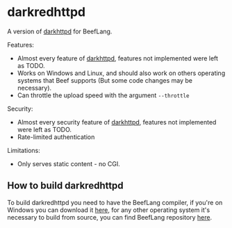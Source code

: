 # darkredhttpd

A version of [darkhttpd](https://github.com/emikulic/darkhttpd) for BeefLang.

Features:

* Almost every feature of [darkhttpd](https://github.com/emikulic/darkhttpd), features not implemented were left as TODO.
* Works on Windows and Linux, and should also work on others operating systems that Beef supports (But some code changes may be necessary).
* Can throttle the upload speed with the argument `--throttle`

Security:

* Almost every security feature of [darkhttpd](https://github.com/emikulic/darkhttpd), features not implemented were left as TODO.
* Rate-limited authentication

Limitations:

* Only serves static content - no CGI.

## How to build darkredhttpd

To build darkredhttpd you need to have the BeefLang compiler, if you're on Windows you can download it [here](https://www.beeflang.org/#releases), for any other operating system it's necessary to build from source, you can find BeefLang repository [here](https://github.com/beefytech/Beef).
